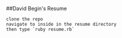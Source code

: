 ##David Begin's Resume

	clone the repo 
	navigate to inside in the resume directory	
	then type `ruby resume.rb`


